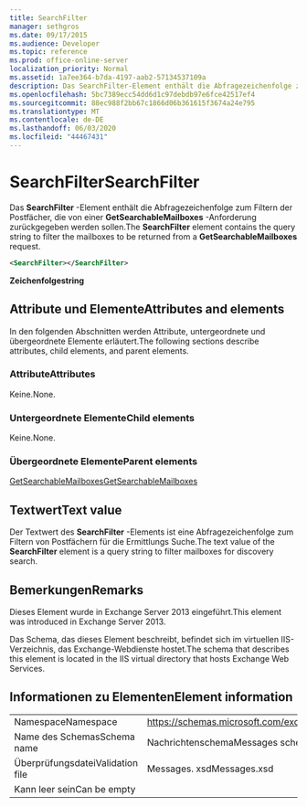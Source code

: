 ```yaml
---
title: SearchFilter
manager: sethgros
ms.date: 09/17/2015
ms.audience: Developer
ms.topic: reference
ms.prod: office-online-server
localization_priority: Normal
ms.assetid: 1a7ee364-b7da-4197-aab2-57134537109a
description: Das SearchFilter-Element enthält die Abfragezeichenfolge zum Filtern der Postfächer, die von einer GetSearchableMailboxes-Anforderung zurückgegeben werden sollen.
ms.openlocfilehash: 5bc7389ecc54dd6d1c97debdb97e6fce42517ef4
ms.sourcegitcommit: 88ec988f2bb67c1866d06b361615f3674a24e795
ms.translationtype: MT
ms.contentlocale: de-DE
ms.lasthandoff: 06/03/2020
ms.locfileid: "44467431"
---
```

# <a name="searchfilter"></a><span data-ttu-id="453c6-103">SearchFilter</span><span class="sxs-lookup"><span data-stu-id="453c6-103">SearchFilter</span></span>

<span data-ttu-id="453c6-104">Das **SearchFilter** -Element enthält die Abfragezeichenfolge zum Filtern der Postfächer, die von einer **GetSearchableMailboxes** -Anforderung zurückgegeben werden sollen.</span><span class="sxs-lookup"><span data-stu-id="453c6-104">The **SearchFilter** element contains the query string to filter the mailboxes to be returned from a **GetSearchableMailboxes** request.</span></span> 
  
```XML
<SearchFilter></SearchFilter>
```

 <span data-ttu-id="453c6-105">**Zeichenfolge**</span><span class="sxs-lookup"><span data-stu-id="453c6-105">**string**</span></span>
## <a name="attributes-and-elements"></a><span data-ttu-id="453c6-106">Attribute und Elemente</span><span class="sxs-lookup"><span data-stu-id="453c6-106">Attributes and elements</span></span>

<span data-ttu-id="453c6-107">In den folgenden Abschnitten werden Attribute, untergeordnete und übergeordnete Elemente erläutert.</span><span class="sxs-lookup"><span data-stu-id="453c6-107">The following sections describe attributes, child elements, and parent elements.</span></span>
  
### <a name="attributes"></a><span data-ttu-id="453c6-108">Attribute</span><span class="sxs-lookup"><span data-stu-id="453c6-108">Attributes</span></span>

<span data-ttu-id="453c6-109">Keine.</span><span class="sxs-lookup"><span data-stu-id="453c6-109">None.</span></span>
  
### <a name="child-elements"></a><span data-ttu-id="453c6-110">Untergeordnete Elemente</span><span class="sxs-lookup"><span data-stu-id="453c6-110">Child elements</span></span>

<span data-ttu-id="453c6-111">Keine.</span><span class="sxs-lookup"><span data-stu-id="453c6-111">None.</span></span>
  
### <a name="parent-elements"></a><span data-ttu-id="453c6-112">Übergeordnete Elemente</span><span class="sxs-lookup"><span data-stu-id="453c6-112">Parent elements</span></span>

[<span data-ttu-id="453c6-113">GetSearchableMailboxes</span><span class="sxs-lookup"><span data-stu-id="453c6-113">GetSearchableMailboxes</span></span>](getsearchablemailboxes.md)
  
## <a name="text-value"></a><span data-ttu-id="453c6-114">Textwert</span><span class="sxs-lookup"><span data-stu-id="453c6-114">Text value</span></span>

<span data-ttu-id="453c6-115">Der Textwert des **SearchFilter** -Elements ist eine Abfragezeichenfolge zum Filtern von Postfächern für die Ermittlungs Suche.</span><span class="sxs-lookup"><span data-stu-id="453c6-115">The text value of the **SearchFilter** element is a query string to filter mailboxes for discovery search.</span></span> 
  
## <a name="remarks"></a><span data-ttu-id="453c6-116">Bemerkungen</span><span class="sxs-lookup"><span data-stu-id="453c6-116">Remarks</span></span>

<span data-ttu-id="453c6-117">Dieses Element wurde in Exchange Server 2013 eingeführt.</span><span class="sxs-lookup"><span data-stu-id="453c6-117">This element was introduced in Exchange Server 2013.</span></span>
  
<span data-ttu-id="453c6-118">Das Schema, das dieses Element beschreibt, befindet sich im virtuellen IIS-Verzeichnis, das Exchange-Webdienste hostet.</span><span class="sxs-lookup"><span data-stu-id="453c6-118">The schema that describes this element is located in the IIS virtual directory that hosts Exchange Web Services.</span></span>
  
## <a name="element-information"></a><span data-ttu-id="453c6-119">Informationen zu Elementen</span><span class="sxs-lookup"><span data-stu-id="453c6-119">Element information</span></span>

|||
|:-----|:-----|
|<span data-ttu-id="453c6-120">Namespace</span><span class="sxs-lookup"><span data-stu-id="453c6-120">Namespace</span></span>  <br/> |https://schemas.microsoft.com/exchange/services/2006/messages  <br/> |
|<span data-ttu-id="453c6-121">Name des Schemas</span><span class="sxs-lookup"><span data-stu-id="453c6-121">Schema name</span></span>  <br/> |<span data-ttu-id="453c6-122">Nachrichtenschema</span><span class="sxs-lookup"><span data-stu-id="453c6-122">Messages schema</span></span>  <br/> |
|<span data-ttu-id="453c6-123">Überprüfungsdatei</span><span class="sxs-lookup"><span data-stu-id="453c6-123">Validation file</span></span>  <br/> |<span data-ttu-id="453c6-124">Messages. xsd</span><span class="sxs-lookup"><span data-stu-id="453c6-124">Messages.xsd</span></span>  <br/> |
|<span data-ttu-id="453c6-125">Kann leer sein</span><span class="sxs-lookup"><span data-stu-id="453c6-125">Can be empty</span></span>  <br/> ||
   

